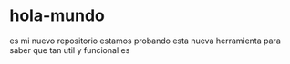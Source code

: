 # hola-mundo
es mi nuevo repositorio
estamos probando esta nueva herramienta para saber que tan util y funcional es
